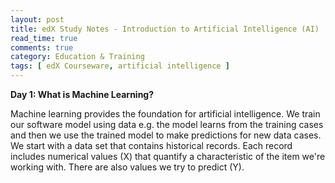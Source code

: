 ```yaml
---
layout: post
title: edX Study Notes - Introduction to Artificial Intelligence (AI)
read_time: true  
comments: true
category: Education & Training
tags: [ edX Courseware, artificial intelligence ]
---
```


**Day 1: What is Machine Learning?**

Machine learning provides the foundation for artificial intelligence. We train our software model using data e.g. the model learns from the training cases and then we use the trained model to make predictions for new data cases.
We start with a data set that contains historical records. Each record includes numerical values (X) that quantify a characteristic of the item we're working with. 
There are also values we try to predict (Y). 




